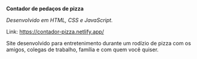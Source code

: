 **Contador de pedaços de pizza**

*Desenvolvido em HTML, CSS e JavaScript.*

Link: https://contador-pizza.netlify.app/

Site desenvolvido para entretenimento durante um rodízio de pizza com os amigos, colegas de trabalho, família e com quem você quiser.
